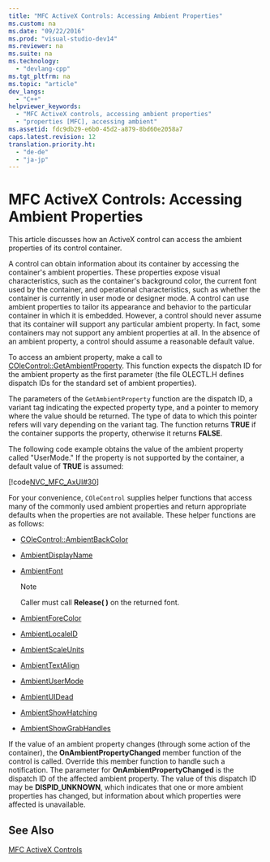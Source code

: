 ```yaml
---
title: "MFC ActiveX Controls: Accessing Ambient Properties"
ms.custom: na
ms.date: "09/22/2016"
ms.prod: "visual-studio-dev14"
ms.reviewer: na
ms.suite: na
ms.technology: 
  - "devlang-cpp"
ms.tgt_pltfrm: na
ms.topic: "article"
dev_langs: 
  - "C++"
helpviewer_keywords: 
  - "MFC ActiveX controls, accessing ambient properties"
  - "properties [MFC], accessing ambient"
ms.assetid: fdc9db29-e6b0-45d2-a879-8bd60e2058a7
caps.latest.revision: 12
translation.priority.ht: 
  - "de-de"
  - "ja-jp"
---
```

# MFC ActiveX Controls: Accessing Ambient Properties
This article discusses how an ActiveX control can access the ambient properties of its control container.  
  
 A control can obtain information about its container by accessing the container's ambient properties. These properties expose visual characteristics, such as the container's background color, the current font used by the container, and operational characteristics, such as whether the container is currently in user mode or designer mode. A control can use ambient properties to tailor its appearance and behavior to the particular container in which it is embedded. However, a control should never assume that its container will support any particular ambient property. In fact, some containers may not support any ambient properties at all. In the absence of an ambient property, a control should assume a reasonable default value.  
  
 To access an ambient property, make a call to [COleControl::GetAmbientProperty](../vs140/colecontrol--getambientproperty.md). This function expects the dispatch ID for the ambient property as the first parameter (the file OLECTL.H defines dispatch IDs for the standard set of ambient properties).  
  
 The parameters of the `GetAmbientProperty` function are the dispatch ID, a variant tag indicating the expected property type, and a pointer to memory where the value should be returned. The type of data to which this pointer refers will vary depending on the variant tag. The function returns **TRUE** if the container supports the property, otherwise it returns **FALSE**.  
  
 The following code example obtains the value of the ambient property called "UserMode." If the property is not supported by the container, a default value of **TRUE** is assumed:  
  
 [!code[NVC_MFC_AxUI#30](../vs140/codesnippet/CPP/mfc-activex-controls--accessing-ambient-properties_1.cpp)]  
  
 For your convenience, `COleControl` supplies helper functions that access many of the commonly used ambient properties and return appropriate defaults when the properties are not available. These helper functions are as follows:  
  
-   [COleControl::AmbientBackColor](../vs140/colecontrol--ambientbackcolor.md)  
  
-   [AmbientDisplayName](../vs140/colecontrol--ambientdisplayname.md)  
  
-   [AmbientFont](../vs140/colecontrol--ambientfont.md)  
  
    > [!NOTE]
    >  Caller must call **Release( )** on the returned font.  
  
-   [AmbientForeColor](../vs140/colecontrol--ambientforecolor.md)  
  
-   [AmbientLocaleID](../vs140/colecontrol--ambientlocaleid.md)  
  
-   [AmbientScaleUnits](../vs140/colecontrol--ambientscaleunits.md)  
  
-   [AmbientTextAlign](../vs140/colecontrol--ambienttextalign.md)  
  
-   [AmbientUserMode](../vs140/colecontrol--ambientusermode.md)  
  
-   [AmbientUIDead](../vs140/colecontrol--ambientuidead.md)  
  
-   [AmbientShowHatching](../vs140/colecontrol--ambientshowhatching.md)  
  
-   [AmbientShowGrabHandles](../vs140/colecontrol--ambientshowgrabhandles.md)  
  
 If the value of an ambient property changes (through some action of the container), the **OnAmbientPropertyChanged** member function of the control is called. Override this member function to handle such a notification. The parameter for **OnAmbientPropertyChanged** is the dispatch ID of the affected ambient property. The value of this dispatch ID may be **DISPID_UNKNOWN**, which indicates that one or more ambient properties has changed, but information about which properties were affected is unavailable.  
  
## See Also  
 [MFC ActiveX Controls](../vs140/mfc-activex-controls.md)